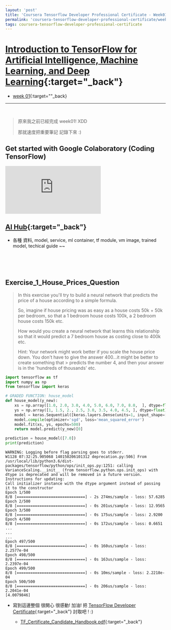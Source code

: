 ```yaml
---
layout: 'post'
title: 'Coursera Tensorflow Developer Professional Certificate - Week01'
permalink: 'coursera-tensorflow-developer-professional-certificate/week01-overview'
tags: coursera-tensorflow-developer-professional-certificate
---
```


# [Introduction to TensorFlow for Artificial Intelligence, Machine Learning, and Deep Learning](https://www.coursera.org/learn/introduction-tensorflow){:target="_back"}

- [week 01](https://www.coursera.org/learn/introduction-tensorflow/home/week/1){:target=""_back}

---

<br/>

> 原來我之前已經完成 week01! XDD
>
> 那就速度把重要筆記 記錄下來 :)


## Get started with Google Colaboratory (Coding TensorFlow)

<iframe src="https://www.youtube.com/embed/inN8seMm7UI" frameborder="0" allow="accelerometer; autoplay; clipboard-write; encrypted-media; gyroscope; picture-in-picture" allowfullscreen></iframe>


<br/>

## [AI Hub](https://aihub.cloud.google.com/){:target="_back"}
- 各種 資料, model, service, ml container, tf module, vm image, trained model, techical guide ~~ 


<br/>
<br/>
<br/>

## Exercise_1_House_Prices_Question

> In this exercise you'll try to build a neural network that predicts the price of a house according to a simple formula.
> 
> So, imagine if house pricing was as easy as a house costs 50k + 50k per bedroom, so that a 1 bedroom house costs 100k, a 2 bedroom house costs 150k etc.
> 
> How would you create a neural network that learns this relationship so that it would predict a 7 bedroom house as costing close to 400k etc.
> 
> Hint: Your network might work better if you scale the house price down. You don't have to give the answer 400...it might be better to create something that > predicts the number 4, and then your answer is in the 'hundreds of thousands' etc.

~~~py
import tensorflow as tf
import numpy as np
from tensorflow import keras

# GRADED FUNCTION: house_model
def house_model(y_new):
    xs = np.array([1.0, 2.0, 3.0, 4.0, 5.0, 6.0, 7.0, 8.0,  ], dtype=float)
    ys = np.array([1, 1.5, 2., 2.5, 3.0, 3.5, 4.0, 4.5, ], dtype=float)
    model = keras.Sequential([keras.layers.Dense(units=1, input_shape=[1])])
    model.compile(optimizer='sgd', loss='mean_squared_error')
    model.fit(xs, ys, epochs=500)
    return model.predict(y_new)[0]
~~~

~~~py
prediction = house_model([7.0])
print(prediction)
~~~

~~~note
WARNING: Logging before flag parsing goes to stderr.
W1128 07:32:25.905068 140150206101312 deprecation.py:506] From /usr/local/lib/python3.6/dist-packages/tensorflow/python/ops/init_ops.py:1251: calling VarianceScaling.__init__ (from tensorflow.python.ops.init_ops) with dtype is deprecated and will be removed in a future version.
Instructions for updating:
Call initializer instance with the dtype argument instead of passing it to the constructor
Epoch 1/500
8/8 [==============================] - 2s 274ms/sample - loss: 57.6285
Epoch 2/500
8/8 [==============================] - 0s 201us/sample - loss: 12.9565
Epoch 3/500
8/8 [==============================] - 0s 175us/sample - loss: 2.9200
Epoch 4/500
8/8 [==============================] - 0s 172us/sample - loss: 0.6651
...
...
...
Epoch 497/500
8/8 [==============================] - 0s 160us/sample - loss: 2.2577e-04
Epoch 498/500
8/8 [==============================] - 0s 163us/sample - loss: 2.2397e-04
Epoch 499/500
8/8 [==============================] - 0s 10ms/sample - loss: 2.2218e-04
Epoch 500/500
8/8 [==============================] - 0s 206us/sample - loss: 2.2041e-04
[4.0079846]
~~~

-  寫到這邊整個 很開心 很感動! 加油! 把 [TensorFlow Developer Certificate](https://www.tensorflow.org/certificate){:target="_back"} 討取吧 ! :)

   - [TF_Certificate_Candidate_Handbook.pdf](https://www.tensorflow.org/extras/cert/TF_Certificate_Candidate_Handbook.pdf){:target="_back"}